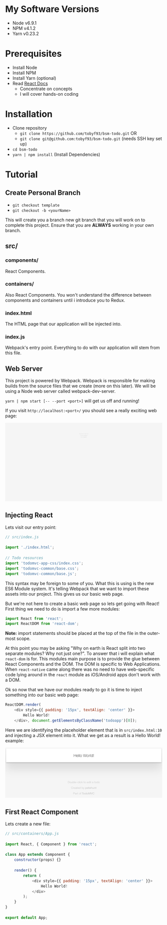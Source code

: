 # My Software Versions
- Node v6.9.1
- NPM v4.1.2
- Yarn v0.23.2

# Prerequisites
- Install Node
- Install NPM
- Install Yarn (optional)
- Read [React Docs](https://facebook.github.io/react/docs/introducing-jsx.html)
	- Concentrate on concepts
	- I will cover hands-on coding

# Installation
- Clone repository
	- `git clone https://github.com/tobyf93/bsm-todo.git` OR
	- `git clone git@github.com:tobyf93/bsm-todo.git` (needs SSH key set up)
- `cd bsm-todo`
- `yarn | npm install` (Install Dependencies)

# Tutorial
## Create Personal Branch
- `git checkout template`
- `git checkout -b <yourName>`

This will create you a branch new git branch that you will work on to complete this project.  Ensure that you are **ALWAYS** working in your own branch.

## src/
### components/
React Components.

### containers/
Also React Components.  You won't understand the difference between components and containers until i introduce you to Redux.

### index.html
The HTML page that our application will be injected into.

### index.js
Webpack's entry point.  Everything to do with our application will stem from this file.

## Web Server
This project is powered by Webpack.  Webpack is responsible for making builds from the source files that we create (more on this later).  We will be using a Node web server called webpack-dev-server.

`yarn | npm start [-- --port <port>]` will get us off and running!

If you visit `http://localhost:<port>/` you should see a really exciting web page:

![alt text](https://github.com/tobyf93/bsm-todo/blob/master/images/basicWebPage.png)

## Injecting React
Lets visit our entry point:

```javascript
// src/index.js

import './index.html';

// Todo resources
import 'todomvc-app-css/index.css';
import 'todomvc-common/base.css';
import 'todomvc-common/base.js';
```

This syntax may be foreign to some of you.  What this is using is the new ES6 Module system.  It's telling Webpack that we want to import these assets into our project.  This gives us our basic web page.

But we're not here to create a basic web page so lets get going with React!  First thing we need to do is import a few more modules:

```javascript
import React from 'react';
import ReactDOM from 'react-dom';
```

**Note:** import statements should be placed at the top of the file in the outer-most scope.

At this point you may be asking "Why on earth is React split into two separate modules?  Why not just one?".  To answer that i will explain what `react-dom` is for.  This modules main purpose is to provide the glue between React Components and the DOM.  The DOM is specific to Web Applications.  When `react-native` came along there was no need to have web-specific code lying around in the `react` module as iOS/Android apps don't work with a DOM.

Ok so now that we have our modules ready to go it is time to inject something into our basic web page:

```javascript
ReactDOM.render(
	<div style={{ padding: '15px', textAlign: 'center' }}>
		Hello World!
	</div>, document.getElementsByClassName('todoapp')[0]);
```

Here we are identifying the placeholder element that is in `src/index.html:10` and injecting a JSX element into it.  What we get as a result is a Hello World! example:

![alt text](https://github.com/tobyf93/bsm-todo/blob/master/images/helloWorld.png)

## First React Component
Lets create a new file:

```javascript
// src/containers/App.js

import React, { Component } from 'react';

class App extends Component {
	constructor(props) {}

	render() {
		return (
			<div style={{ padding: '15px', textAlign: 'center' }}>
				Hello World!
			</div>
		);
	}
}

export default App;
```
